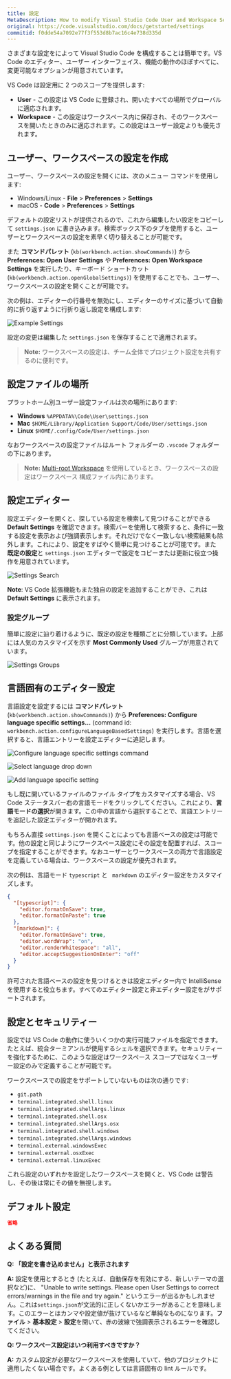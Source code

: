 ```yaml
---
title: 設定
MetaDescription: How to modify Visual Studio Code User and Workspace Settings.
original: https://code.visualstudio.com/docs/getstarted/settings
commitid: f0dde54a7092e77f3f553d8b7ac16c4e738d335d
---
```


さまざまな設定をによって Visual Studio Code を構成することは簡単です。VS Code のエディター、ユーザー インターフェイス、機能の動作のほぼすべてに、変更可能なオプションが用意されています。

VS Code は設定用に 2 つのスコープを提供します:

* **User** - この設定は VS Code に登録され、開いたすべての場所でグローバルに適応されます。
* **Workspace** - この設定はワークスペース内に保存され、そのワークスペースを開いたときのみに適応されます。この設定はユーザー設定よりも優先されます。

## ユーザー、ワークスペースの設定を作成

ユーザー、ワークスペースの設定を開くには、次のメニュー コマンドを使用します:

* Windows/Linux - **File** > **Preferences** > **Settings**
* macOS - **Code** > **Preferences** > **Settings**

デフォルトの設定リストが提供されるので、これから編集したい設定をコピーして `settings.json` に書き込みます。検索ボックス下のタブを使用すると、ユーザーとワークスペースの設定を素早く切り替えることが可能です。

また **コマンドパレット** (`kb(workbench.action.showCommands)`) から**Preferences: Open User Settings** や **Preferences: Open Workspace Settings** を実行したり、キーボード ショートカット (`kb(workbench.action.openGlobalSettings)`) を使用することでも、ユーザー、ワークスペースの設定を開くことが可能です。

次の例は、エディターの行番号を無効にし、エディターのサイズに基づいて自動的に折り返すように行折り返し設定を構成します:

![Example Settings](images/settings/settings.png)

設定の変更は編集した `settings.json` を保存することで適用されます。

>**Note:** ワークスペースの設定は、チーム全体でプロジェクト設定を共有するのに便利です。

## 設定ファイルの場所  <a id="settings-file-locations"></a>

プラットホーム別ユーザー設定ファイルは次の場所にあります:

* **Windows** `%APPDATA%\Code\User\settings.json`
* **Mac** `$HOME/Library/Application Support/Code/User/settings.json`
* **Linux** `$HOME/.config/Code/User/settings.json`

なおワークスペースの設定ファイルはルート フォルダーの `.vscode` フォルダーの下にあります。

>**Note:** [Multi-root Workspace](/docs/userguide/multi-root-workspaces.md#settings) を使用しているとき、ワークスペースの設定はワークスペース 構成ファイル内にあります。

## 設定エディター

設定エディターを開くと、探している設定を検索して見つけることができる **Default Settings** を確認できます。検索バーを使用して検索すると、条件に一致する設定を表示および強調表示します。それだけでなく一致しない検索結果も除外します。これにより、設定をすばやく簡単に見つけることが可能です。また **既定の設定**と `settings.json` エディターで設定をコピーまたは更新に役立つ操作を用意されています。

![Settings Search](images/settings/settings-search.png)

**Note**: VS Code 拡張機能もまた独自の設定を追加することができ、これは **Default Settings** に表示されます。

### 設定グループ  <a id="settings-groups"></a>

簡単に設定に辿り着けるように、既定の設定を種類ごとに分類しています。上部には人気のカスタマイズを示す **Most Commonly Used** グループが用意されています。

![Settings Groups](images/settings/settings-groups.png)



## 言語固有のエディター設定

言語設定を設定するには **コマンドパレット** (`kb(workbench.action.showCommands)`) から **Preferences: Configure language specific settings...** (command id: `workbench.action.configureLanguageBasedSettings`) を実行します。言語を選択すると、言語エントリーを設定エディターに追記します。

![Configure language specific settings command](images/settings/pref-config-lang-settings.png)

![Select language drop down](images/settings/lang-selection.png)

![Add language specific setting](images/settings/lang-based-settings.png)

もし既に開いているファイルのファイル タイプをカスタマイズする場合、VS Code ステータスバー右の言語モードをクリックしてください。これにより、**言語モードの選択**が開きます。この中の言語から選択することで、言語エントリーを追記した設定エディターが開かれます。

もちろん直接 `settings.json` を開くことによっても言語ベースの設定は可能です。他の設定と同じようにワークスペース設定にその設定を配置すれば、スコープを指定することができます。なおユーザーとワークスペースの両方で言語設定を定義している場合は、ワークスペースの設定が優先されます。

次の例は、言語モード `typescript` と ` markdown` のエディター設定をカスタマイズします。

```json
{
  "[typescript]": {
    "editor.formatOnSave": true,
    "editor.formatOnPaste": true
  },
  "[markdown]": {
    "editor.formatOnSave": true,
    "editor.wordWrap": "on",
    "editor.renderWhitespace": "all",
    "editor.acceptSuggestionOnEnter": "off"
  }
}
```

許可された言語ベースの設定を見つけるときは設定エディター内で IntelliSense を使用すると役立ちます。すべてのエディター設定と非エディター設定をがサポートされます。

## 設定とセキュリティー  <a id="settings-and-security"></a>

設定では VS Code の動作に使ういくつかの実行可能ファイルを指定できます。たとえば、統合ターミアンルが使用するシェルを選択できます。セキュリティーを強化するために、このような設定はワークスペース スコープではなくユーザー設定のみで定義することが可能です。

ワークスペースでの設定をサポートしていないものは次の通りです:

- `git.path`
- `terminal.integrated.shell.linux`
- `terminal.integrated.shellArgs.linux`
- `terminal.integrated.shell.osx`
- `terminal.integrated.shellArgs.osx`
- `terminal.integrated.shell.windows`
- `terminal.integrated.shellArgs.windows`
- `terminal.external.windowsExec`
- `terminal.external.osxExec`
- `terminal.external.linuxExec`

これら設定のいずれかを設定したワークスペースを開くと、VS Code は警告し、その後は常にその値を無視します。

## デフォルト設定



```json
省略
```

## よくある質問

**Q: 「設定を書き込めません」と表示されます**

**A:** 設定を使用とするとき (たとえば、自動保存を有効にする、新しいテーマの選択など)に、 "Unable to write settings. Please open User Settings to correct errors/warnings in the file and try again." というエラーが出るかもしれません。これは`settings.json`が文法的に正しくないかエラーがあることを意味します。このエラーとはカンマや設定値が抜けているなど単純なものになります。**ファイル** > **基本設定** > **設定**を開いて、赤の波線で強調表示されるエラーを確認してください。

**Q: ワークスペース設定はいつ利用すべきですか？**

**A:** カスタム設定が必要なワークスペースを使用していて、他のプロジェクトに適用したくない場合です。よくある例としては言語固有の lint ルールです。
